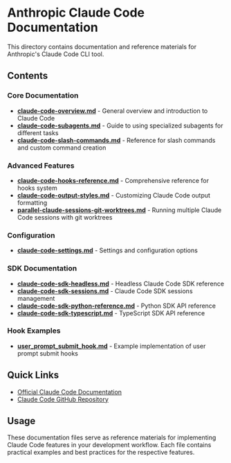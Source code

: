# Anthropic Claude Code Documentation

This directory contains documentation and reference materials for Anthropic's Claude Code CLI tool.

## Contents

### Core Documentation

- **[claude-code-overview.md](./claude-code-overview.md)** - General overview and introduction to Claude Code
- **[claude-code-subagents.md](./claude-code-subagents.md)** - Guide to using specialized subagents for different tasks
- **[claude-code-slash-commands.md](./claude-code-slash-commands.md)** - Reference for slash commands and custom command creation

### Advanced Features

- **[claude-code-hooks-reference.md](./claude-code-hooks-reference.md)** - Comprehensive reference for hooks system
- **[claude-code-output-styles.md](./claude-code-output-styles.md)** - Customizing Claude Code output formatting
- **[parallel-claude-sessions-git-worktrees.md](./parallel-claude-sessions-git-worktrees.md)** - Running multiple Claude Code sessions with git worktrees

### Configuration

- **[claude-code-settings.md](./claude-code-settings.md)** - Settings and configuration options

### SDK Documentation

- **[claude-code-sdk-headless.md](./claude-code-sdk-headless.md)** - Headless Claude Code SDK reference
- **[claude-code-sdk-sessions.md](./claude-code-sdk-sessions.md)** - Claude Code SDK sessions management
- **[claude-code-sdk-python-reference.md](./claude-code-sdk-python-reference.md)** - Python SDK API reference
- **[claude-code-sdk-typescript.md](./claude-code-sdk-typescript.md)** - TypeScript SDK API reference

### Hook Examples

- **[user_prompt_submit_hook.md](./user_prompt_submit_hook.md)** - Example implementation of user prompt submit hooks

## Quick Links

- [Official Claude Code Documentation](https://docs.claude.com/en/docs/claude-code/overview)
- [Claude Code GitHub Repository](https://github.com/anthropics/claude-code)

## Usage

These documentation files serve as reference materials for implementing Claude Code features in your development workflow. Each file contains practical examples and best practices for the respective features.